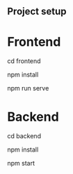 ## Project setup

# Frontend

cd frontend

npm install

npm run serve

# Backend

cd backend 

npm install 

npm start 
